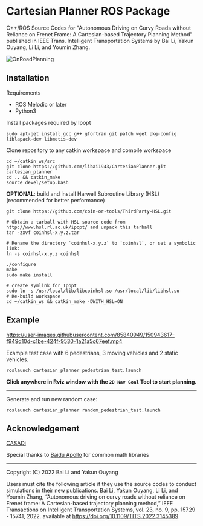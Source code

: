# Cartesian Planner ROS Package

C++/ROS Source Codes for "Autonomous Driving on Curvy Roads without Reliance on
Frenet Frame: A Cartesian-based Trajectory Planning Method" published in IEEE Trans.
Intelligent Transportation Systems by Bai Li, Yakun Ouyang, Li Li, and Youmin Zhang.

![OnRoadPlanning](resources/static.png)

## Installation

Requirements

* ROS Melodic or later
* Python3


Install packages required by Ipopt

```shell
sudo apt-get install gcc g++ gfortran git patch wget pkg-config liblapack-dev libmetis-dev
```

Clone repository to any catkin workspace and compile workspace

```shell
cd ~/catkin_ws/src
git clone https://github.com/libai1943/CartesianPlanner.git cartesian_planner
cd .. && catkin_make
source devel/setup.bash
```

**OPTIONAL**: build and install Harwell Subroutine Library (HSL) (recommended for better performance)

```shell
git clone https://github.com/coin-or-tools/ThirdParty-HSL.git

# Obtain a tarball with HSL source code from http://www.hsl.rl.ac.uk/ipopt/ and unpack this tarball
tar -zxvf coinhsl-x.y.z.tar

# Rename the directory `coinhsl-x.y.z` to `coinhsl`, or set a symbolic link:
ln -s coinhsl-x.y.z coinhsl

./configure
make
sudo make install

# create symlink for Ipopt
sudo ln -s /usr/local/lib/libcoinhsl.so /usr/local/lib/libhsl.so
# Re-build workspace
cd ~/catkin_ws && catkin_make -DWITH_HSL=ON
```

## Example



https://user-images.githubusercontent.com/85840949/150943617-f949d10d-c1be-424f-9530-1a21a5c67eef.mp4



Example test case with 6 pedestrians, 3 moving vehicles and 2 static vehicles.

```shell
roslaunch cartesian_planner pedestrian_test.launch
```

**Click anywhere in Rviz window with the `2D Nav Goal` Tool to start planning.**

---

Generate and run new random case:

```shell
roslaunch cartesian_planner random_pedestrian_test.launch
```


## Acknowledgement

[CASADi](https://github.com/casadi/casadi)

Special thanks to [Baidu Apollo](https://github.com/ApolloAuto/apollo) for common math libraries

---

Copyright (C) 2022 Bai Li and Yakun Ouyang

Users must cite the following article if they use the source codes to conduct simulations in their new publications.
Bai Li, Yakun Ouyang, Li Li, and Youmin Zhang, “Autonomous driving on curvy roads without reliance on Frenet frame: A Cartesian-based trajectory planning method,” IEEE Transactions on Intelligent Transportation Systems, vol. 23, no. 9, pp. 15729 - 15741, 2022. available at https://doi.org/10.1109/TITS.2022.3145389
